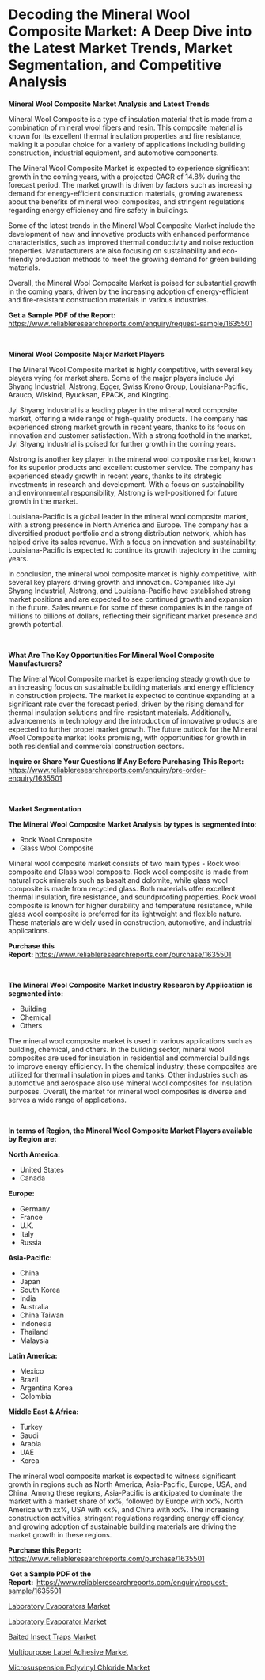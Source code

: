 <p><h1>Decoding the Mineral Wool Composite Market: A Deep Dive into the Latest Market Trends, Market Segmentation, and Competitive Analysis</h1></p><p><strong>Mineral Wool Composite Market Analysis and Latest Trends</strong></p>
<p><p>Mineral Wool Composite is a type of insulation material that is made from a combination of mineral wool fibers and resin. This composite material is known for its excellent thermal insulation properties and fire resistance, making it a popular choice for a variety of applications including building construction, industrial equipment, and automotive components.</p><p>The Mineral Wool Composite Market is expected to experience significant growth in the coming years, with a projected CAGR of 14.8% during the forecast period. The market growth is driven by factors such as increasing demand for energy-efficient construction materials, growing awareness about the benefits of mineral wool composites, and stringent regulations regarding energy efficiency and fire safety in buildings.</p><p>Some of the latest trends in the Mineral Wool Composite Market include the development of new and innovative products with enhanced performance characteristics, such as improved thermal conductivity and noise reduction properties. Manufacturers are also focusing on sustainability and eco-friendly production methods to meet the growing demand for green building materials.</p><p>Overall, the Mineral Wool Composite Market is poised for substantial growth in the coming years, driven by the increasing adoption of energy-efficient and fire-resistant construction materials in various industries.</p></p>
<p><strong>Get a Sample PDF of the Report:&nbsp;</strong> <a href="https://www.reliableresearchreports.com/enquiry/request-sample/1635501">https://www.reliableresearchreports.com/enquiry/request-sample/1635501</a></p>
<p>&nbsp;</p>
<p><strong>Mineral Wool Composite Major Market Players</strong></p>
<p><p>The Mineral Wool Composite market is highly competitive, with several key players vying for market share. Some of the major players include Jyi Shyang Industrial, Alstrong, Egger, Swiss Krono Group, Louisiana-Pacific, Arauco, Wiskind, Byucksan, EPACK, and Kingting.</p><p>Jyi Shyang Industrial is a leading player in the mineral wool composite market, offering a wide range of high-quality products. The company has experienced strong market growth in recent years, thanks to its focus on innovation and customer satisfaction. With a strong foothold in the market, Jyi Shyang Industrial is poised for further growth in the coming years.</p><p>Alstrong is another key player in the mineral wool composite market, known for its superior products and excellent customer service. The company has experienced steady growth in recent years, thanks to its strategic investments in research and development. With a focus on sustainability and environmental responsibility, Alstrong is well-positioned for future growth in the market.</p><p>Louisiana-Pacific is a global leader in the mineral wool composite market, with a strong presence in North America and Europe. The company has a diversified product portfolio and a strong distribution network, which has helped drive its sales revenue. With a focus on innovation and sustainability, Louisiana-Pacific is expected to continue its growth trajectory in the coming years.</p><p>In conclusion, the mineral wool composite market is highly competitive, with several key players driving growth and innovation. Companies like Jyi Shyang Industrial, Alstrong, and Louisiana-Pacific have established strong market positions and are expected to see continued growth and expansion in the future. Sales revenue for some of these companies is in the range of millions to billions of dollars, reflecting their significant market presence and growth potential.</p></p>
<p>&nbsp;</p>
<p><strong>What Are The Key Opportunities For Mineral Wool Composite Manufacturers?</strong></p>
<p><p>The Mineral Wool Composite market is experiencing steady growth due to an increasing focus on sustainable building materials and energy efficiency in construction projects. The market is expected to continue expanding at a significant rate over the forecast period, driven by the rising demand for thermal insulation solutions and fire-resistant materials. Additionally, advancements in technology and the introduction of innovative products are expected to further propel market growth. The future outlook for the Mineral Wool Composite market looks promising, with opportunities for growth in both residential and commercial construction sectors.</p></p>
<p><strong>Inquire or Share Your Questions If Any Before Purchasing This Report:</strong> <a href="https://www.reliableresearchreports.com/enquiry/pre-order-enquiry/1635501">https://www.reliableresearchreports.com/enquiry/pre-order-enquiry/1635501</a></p>
<p>&nbsp;</p>
<p><strong>Market Segmentation</strong></p>
<p><strong>The Mineral Wool Composite Market Analysis by types is segmented into:</strong></p>
<p><ul><li>Rock Wool Composite</li><li>Glass Wool Composite</li></ul></p>
<p><p>Mineral wool composite market consists of two main types - Rock wool composite and Glass wool composite. Rock wool composite is made from natural rock minerals such as basalt and dolomite, while glass wool composite is made from recycled glass. Both materials offer excellent thermal insulation, fire resistance, and soundproofing properties. Rock wool composite is known for higher durability and temperature resistance, while glass wool composite is preferred for its lightweight and flexible nature. These materials are widely used in construction, automotive, and industrial applications.</p></p>
<p><strong>Purchase this Report:&nbsp;</strong><a href="https://www.reliableresearchreports.com/purchase/1635501">https://www.reliableresearchreports.com/purchase/1635501</a></p>
<p>&nbsp;</p>
<p><strong>The Mineral Wool Composite Market Industry Research by Application is segmented into:</strong></p>
<p><ul><li>Building</li><li>Chemical</li><li>Others</li></ul></p>
<p><p>The mineral wool composite market is used in various applications such as building, chemical, and others. In the building sector, mineral wool composites are used for insulation in residential and commercial buildings to improve energy efficiency. In the chemical industry, these composites are utilized for thermal insulation in pipes and tanks. Other industries such as automotive and aerospace also use mineral wool composites for insulation purposes. Overall, the market for mineral wool composites is diverse and serves a wide range of applications.</p></p>
<p>&nbsp;</p>
<p><strong>In terms of Region, the Mineral Wool Composite Market Players available by Region are:</strong></p>
<p>
    <p> <strong> North America: </strong>
        <ul>
            <li>United States</li>
            <li>Canada</li>
        </ul>
        </p> 
    <p> <strong> Europe: </strong>
        <ul>
            <li>Germany</li>
            <li>France</li>
            <li>U.K.</li>
            <li>Italy</li>
            <li>Russia</li>
        </ul>
        </p> 
    <p> <strong> Asia-Pacific: </strong>
        <ul>
            <li>China</li>
            <li>Japan</li>
            <li>South Korea</li>
            <li>India</li>
            <li>Australia</li>
            <li>China Taiwan</li>
            <li>Indonesia</li>
            <li>Thailand</li>
            <li>Malaysia</li>
        </ul>
        </p> 
    <p> <strong> Latin America: </strong>
        <ul>
            <li>Mexico</li>
            <li>Brazil</li>
            <li>Argentina Korea</li>
            <li>Colombia</li>
        </ul>
        </p> 
    <p> <strong> Middle East & Africa: </strong>
        <ul>
            <li>Turkey</li>
            <li>Saudi</li>
            <li>Arabia</li>
            <li>UAE</li>
            <li>Korea</li>
        </ul>
    </p>
    </p>
<p><p>The mineral wool composite market is expected to witness significant growth in regions such as North America, Asia-Pacific, Europe, USA, and China. Among these regions, Asia-Pacific is anticipated to dominate the market with a market share of xx%, followed by Europe with xx%, North America with xx%, USA with xx%, and China with xx%. The increasing construction activities, stringent regulations regarding energy efficiency, and growing adoption of sustainable building materials are driving the market growth in these regions.</p></p>
<p><strong>Purchase this Report: </strong><a href="https://www.reliableresearchreports.com/purchase/1635501">https://www.reliableresearchreports.com/purchase/1635501</a></p>
<p>&nbsp;<strong>Get a Sample PDF of the Report:&nbsp;&nbsp;</strong><a href="https://www.reliableresearchreports.com/enquiry/request-sample/1635501">https://www.reliableresearchreports.com/enquiry/request-sample/1635501</a></p>
<p><strong></strong></p>
<p><p><a href="https://issuu.com/reportprime-2/docs/laboratory-evaporators-market-size-2030.pptx">Laboratory Evaporators Market</a></p><p><a href="https://issuu.com/reportprime-2/docs/laboratory-evaporator-market-size-2030.pptx">Laboratory Evaporator Market</a></p><p><a href="https://github.com/NorbertYates/Market-Research-Report-List-3/blob/main/baited-insect-traps-market.md">Baited Insect Traps Market</a></p><p><a href="https://github.com/nancykennedykellievqfqt2/Market-Research-Report-List-1/blob/main/multipurpose-label-adhesive-market.md">Multipurpose Label Adhesive Market</a></p><p><a href="https://github.com/prosalinda88/Market-Research-Report-List-3/blob/main/microsuspension-polyvinyl-chloride-market.md">Microsuspension Polyvinyl Chloride Market</a></p></p>